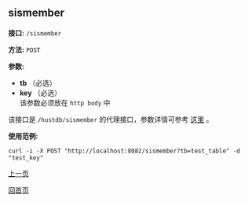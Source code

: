 ## sismember ##

**接口:** `/sismember`

**方法:** `POST`

**参数:** 

*  **tb** （必选）  
*  **key** （必选）  
该参数必须放在 `http body` 中

该接口是 `/hustdb/sismember` 的代理接口，参数详情可参考 [这里](../hustdb/hustdb/sismember.md) 。

**使用范例:**

    curl -i -X POST "http://localhost:8082/sismember?tb=test_table" -d "test_key"

[上一页](../ha.md)

[回首页](../../index.md)